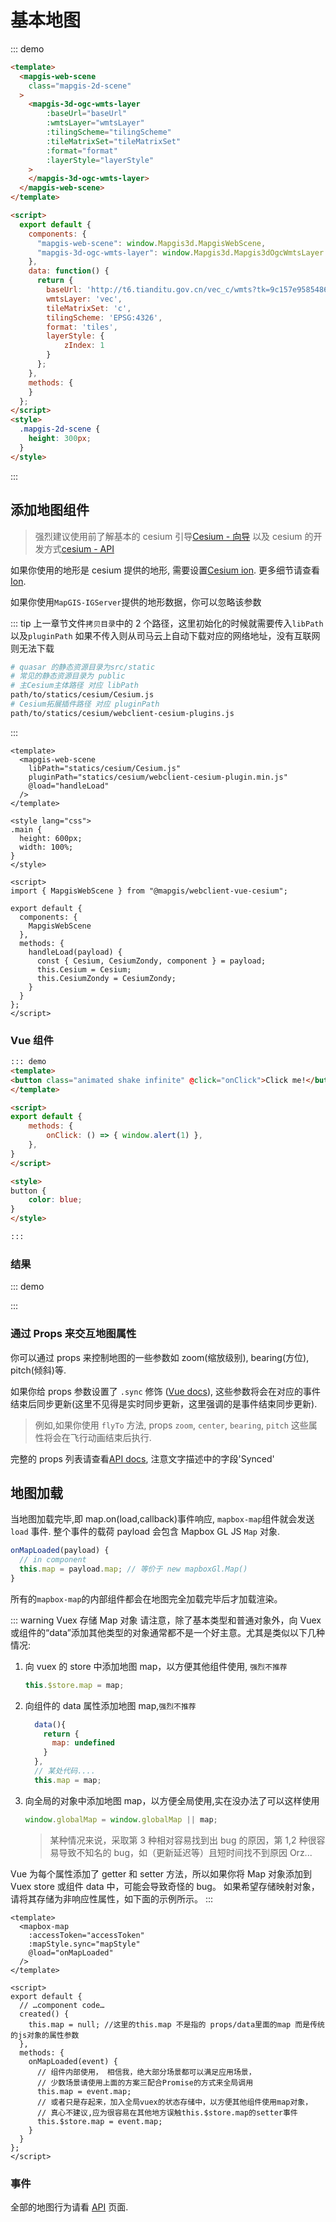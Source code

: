 # 基本地图

::: demo

```html
<template>
  <mapgis-web-scene
    class="mapgis-2d-scene"
  >
    <mapgis-3d-ogc-wmts-layer
        :baseUrl="baseUrl"
        :wmtsLayer="wmtsLayer"
        :tilingScheme="tilingScheme"
        :tileMatrixSet="tileMatrixSet"
        :format="format"
        :layerStyle="layerStyle"
    >
    </mapgis-3d-ogc-wmts-layer>
  </mapgis-web-scene>
</template>

<script>
  export default {
    components: {
      "mapgis-web-scene": window.Mapgis3d.MapgisWebScene,
      "mapgis-3d-ogc-wmts-layer": window.Mapgis3d.Mapgis3dOgcWmtsLayer
    },
    data: function() {
      return {
        baseUrl: 'http://t6.tianditu.gov.cn/vec_c/wmts?tk=9c157e9585486c02edf817d2ecbc7752',
        wmtsLayer: 'vec',
        tileMatrixSet: 'c',
        tilingScheme: 'EPSG:4326',
        format: 'tiles',
        layerStyle: {
            zIndex: 1
        }
      };
    },
    methods: {
    }
  };
</script>
<style>
  .mapgis-2d-scene {
    height: 300px;
  }
</style>
```

:::

## 添加地图组件

> 强烈建议使用前了解基本的 cesium 引导[Cesium - 向导](https://cesium.com/docs/) 以及 cesium 的开发方式[cesium - API](https://cesium.com/docs/cesiumjs-ref-doc/)

如果你使用的地形是 cesium 提供的地形, 需要设置[Cesium ion](https://cesium.com/docs/oauth/). 更多细节请查看[Ion](https://cesium.com/ion).

如果你使用`MapGIS-IGServer`提供的地形数据，你可以忽略该参数

::: tip
上一章节文件`拷贝目录`中的 2 个路径，这里初始化的时候就需要传入`libPath`以及`pluginPath` 如果不传入则从司马云上自动下载对应的网络地址，没有互联网则无法下载

```sh
# quasar 的静态资源目录为src/static
# 常见的静态资源目录为 public
# 主Cesium主体路径 对应 libPath
path/to/statics/cesium/Cesium.js
# Cesium拓展插件路径 对应 pluginPath
path/to/statics/cesium/webclient-cesium-plugins.js
```

:::

```vue
<template>
  <mapgis-web-scene
    libPath="statics/cesium/Cesium.js"
    pluginPath="statics/cesium/webclient-cesium-plugin.min.js"
    @load="handleLoad"
  />
</template>

<style lang="css">
.main {
  height: 600px;
  width: 100%;
}
</style>

<script>
import { MapgisWebScene } from "@mapgis/webclient-vue-cesium";

export default {
  components: {
    MapgisWebScene
  },
  methods: {
    handleLoad(payload) {
      const { Cesium, CesiumZondy, component } = payload;
      this.Cesium = Cesium;
      this.CesiumZondy = CesiumZondy;
    }
  }
};
</script>
```

### Vue 组件

```md
::: demo
<template>
<button class="animated shake infinite" @click="onClick">Click me!</button>
</template>

<script>
export default {
    methods: {
        onClick: () => { window.alert(1) },
    },
}
</script>

<style>
button {
    color: blue;
}
</style>

:::
```

### 结果

::: demo
<template>
<button class="animated shake infinite" @click="onClick">Click me!</button>
</template>

<script>
export default {
    methods: {
        onClick: () => { window.alert(1) },
    },
}
</script>

<style>
button {
    color: blue;
}
</style>

:::

### 通过 Props 来交互地图属性

你可以通过 props 来控制地图的一些参数如 zoom(缩放级别), bearing(方位), pitch(倾斜)等.

如果你给 props 参数设置了 `.sync` 修饰 ([Vue docs](https://vuejs.org/v2/guide/components.html#sync-Modifier)),
这些参数将会在对应的事件结束后同步更新(这里不见得是实时同步更新，这里强调的是事件结束同步更新).

> 例如,如果你使用 `flyTo` 方法, props `zoom`, `center`, `bearing`, `pitch` 这些属性将会在飞行动画结束后执行.

完整的 props 列表请查看[API docs](/zh/api/#props), 注意文字描述中的字段'Synced'

## 地图加载

当地图加载完毕,即 map.on(load,callback)事件响应, `mapbox-map`组件就会发送 `load` 事件. 整个事件的载荷 payload 会包含 Mapbox GL JS `Map` 对象.

```js
onMapLoaded(payload) {
  // in component
  this.map = payload.map; // 等价于 new mapboxGl.Map()
}
```

所有的`mapbox-map`的内部组件都会在地图完全加载完毕后才加载渲染。

::: warning Vuex 存储 Map 对象
请注意，除了基本类型和普通对象外，向 Vuex 或组件的“data”添加其他类型的对象通常都不是一个好主意。尤其是类似以下几种情况:

1.  向 vuex 的 store 中添加地图 map，以方便其他组件使用, `强烈不推荐`
    ```js
    this.$store.map = map;
    ```
2.  向组件的 data 属性添加地图 map,`强烈不推荐`
    ```js
      data(){
        return {
          map: undefined
        }
      },
      // 某处代码....
      this.map = map;
    ```
3.  向全局的对象中添加地图 map，以方便全局使用,实在没办法了可以这样使用
    ```js
    window.globalMap = window.globalMap || map;
    ```
    > 某种情况来说，采取第 3 种相对容易找到出 bug 的原因，第 1,2 种很容易导致不知名的 bug，如（更新延迟等）且短时间找不到原因 Orz...

Vue 为每个属性添加了 getter 和 setter 方法，所以如果你将 Map 对象添加到 Vuex store 或组件 data 中，可能会导致奇怪的 bug。
如果希望存储映射对象，请将其存储为非响应性属性，如下面的示例所示。
:::

```vue
<template>
  <mapbox-map
    :accessToken="accessToken"
    :mapStyle.sync="mapStyle"
    @load="onMapLoaded"
  />
</template>

<script>
export default {
  // …component code…
  created() {
    this.map = null; //这里的this.map 不是指的 props/data里面的map 而是传统的js对象的属性参数
  },
  methods: {
    onMapLoaded(event) {
      // 组件内部使用， 相信我，绝大部分场景都可以满足应用场景，
      // 少数场景请使用上面的方案三配合Promise的方式来全局调用
      this.map = event.map;
      // 或者只是存起来，加入全局vuex的状态存储中，以方便其他组件使用map对象，
      // 真心不建议,应为很容易在其他地方误触this.$store.map的setter事件
      this.$store.map = event.map;
    }
  }
};
</script>
```

### 事件

全部的地图行为请看 [API](/zh/api/#events) 页面.
